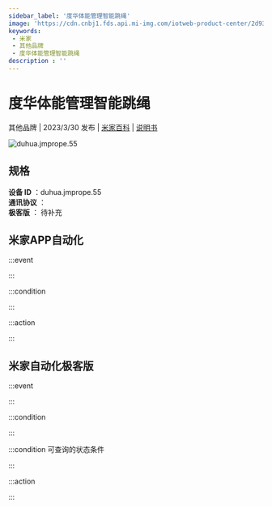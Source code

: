 ```yaml
---
sidebar_label: '度华体能管理智能跳绳'
image: 'https://cdn.cnbj1.fds.api.mi-img.com/iotweb-product-center/2d93b2763ecf2f39a3e519470903a2cd_1678504607375.png?GalaxyAccessKeyId=AKVGLQWBOVIRQ3XLEW&Expires=9223372036854775807&Signature=6HN/pIuhE9DZiAknXowVs/g6sXo='
keywords: 
 - 米家
 - 其他品牌
 - 度华体能管理智能跳绳
description : ''
---
```

# 度华体能管理智能跳绳

其他品牌 | 2023/3/30 发布 | [米家百科](https://home.mi.com/webapp/content/baike/product/index.html?model=duhua.jmprope.55) | [说明书](https://home.mi.com/views/introduction.html?model=duhua.jmprope.55&region=cn)

![duhua.jmprope.55](https://cdn.cnbj1.fds.api.mi-img.com/iotweb-product-center/2d93b2763ecf2f39a3e519470903a2cd_1678504607375.png?GalaxyAccessKeyId=AKVGLQWBOVIRQ3XLEW&Expires=9223372036854775807&Signature=6HN/pIuhE9DZiAknXowVs/g6sXo=)

## 规格  
> 
**设备 ID** ：duhua.jmprope.55  
**通讯协议** ：  
**极客版**  ： 待补充 


## 米家APP自动化  

:::event  

:::

:::condition  

:::

:::action   

:::

## 米家自动化极客版  

:::event  

:::

:::condition  

:::

:::condition 可查询的状态条件  

:::

:::action  

:::

        
